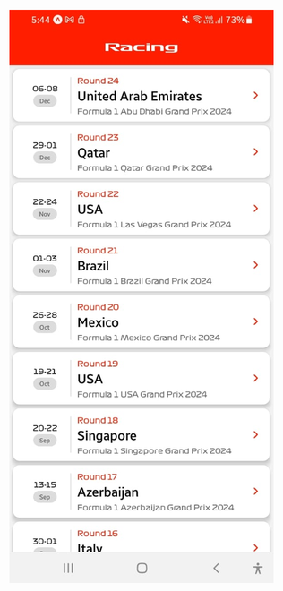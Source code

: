 [![Watch the video](https://github.com/vpn2003/F1Project/blob/master/thumbnail_dated7thJuly24.jpg)](https://github.com/vpn2003/F1Project/blob/master/demonstration.mp4)
